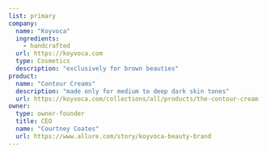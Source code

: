 ```yaml
---
list: primary
company:
  name: "Koyvoca"
  ingredients:
    - handcrafted
  url: https://koyvoca.com
  type: Cosmetics
  description: "exclusively for brown beauties"
product:
  name: "Contour Creams"
  description: "made only for medium to deep dark skin tones"
  url: https://koyvoca.com/collections/all/products/the-contour-cream
owner:
  type: owner-founder
  title: CEO
  name: "Courtney Coates"
  url: https://www.allure.com/story/koyvoca-beauty-brand
---
```

